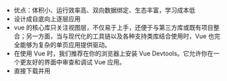 - 优点：体积小、运行效率高、双向数据绑定、生态丰富，学习成本低
- 设计成自底向上逐层应用
- vue 的核心库只关注视图层，不仅易于上手，还便于与第三方库或既有项目整合；另一方面，当与现代化的工具链以及各种支持类库结合使用时，Vue 也完全能够为复杂的单页应用提供驱动。
- 在使用 Vue 时，我们推荐在你的浏览器上安装 Vue Devtools。它允许你在一个更友好的界面中审查和调试 Vue 应用。
- 直接下载并用 <script> 标签引入，Vue 会被注册为一个全局变量。
- Vue.js 的核心是一个允许采用简洁的模板语法来声明式地将数据渲染进 DOM 的系统：

#### 1、基础

### 1.1 模板语法

## 插值

使用 v-once，值只会变化一次

# 文本：双大括号

# 原始 html：v-html

# attribute: v-bind

v-bind:[属性]=值

# js 表达式：双大括号

## 指令

# 参数

带有 v- 前缀的特殊 attribute
v-if v-for v-on v-bind

# 动态参数

# 修饰符

用于指出一个指令应该以特殊方式绑定

## 缩写

对 v-bind、v-on 使用频繁的语法提供了缩写版本。

### 1.2 计算属性和侦听器

## 计算属性

对于复杂的属性监听需使用计算属性，存于 computed 中。
也可在 methods 中维护一个方法，来返回监听计算值。

# 计算属性 vs 方法

计算属性有缓存，适合于大运算量的可缓存属性；实时变化使用方法。

# 计算属性 vs 侦听属性

大多数场景下 watch 不如 computed

# 计算属性中使用 getter setter

## 侦听器

watch 选项提供了一个更通用的方法，来响应数据的变化。当需要在数据变化时执行异步或开销较大的操作时，这个方式是最有用的【todo，处理复杂数据联动？】

### 1.3 class 与 style 绑定【todo】

## 绑定 html class

# 对象语法

v-bind:class={}

# 数组语法

v-bind:class=[]

# 用在组件上

## 绑定内联样式

v-bind:style={}

# 对象语法\数组语法\自动添加前缀\多重置

### 1.4 条件渲染

v-if: 更高切换开销、适合频繁切换场景
v-show：更高初始化开销，适合不怎么切换场景
v-for

### 1.5 列表渲染

v-if v-for <template>
状态维护需注意

### 1.6 事件处理

## 监听事件

v-on:click="clickFn"

## 事件处理方法

## 内敛处理器中的方法

\$event 传递原始事件对象

## 事件修饰符

.stop/prevent/capture/self/once/passive

## 按键修饰符

## 系统修饰键

## 为什么在 HTML 中监听事件

### 1.7 表单输入绑定

## 基础用法

v-modal 指令在表单元素 input\textarea\select 创建双向数据绑定
文本、多行文本、单选、复选、选择框【值得初始化需注意】

## 值绑定

表单元素的值绑定

## 修饰符

# .lazy

change 事件后再触发数据同步

# .number

转化数据类型

# .trim

去除前后空格

## 在组件上使用 v-modal

自定义输入组件

### 1.8 组件基础

## 基本示例\组件的复用\组件的组织

组件是可复用的 vue 实例，跟根实例接受同样的属性。
差异：data 属性必须是一个函数，为了每次实例化都能复制一份数据
组件注册：全局注册、局部注册

## 通过 prop 向子组件传递数据

组件定义时，添加 props 属性，组件渲染时使用

## 单个根元素

同 react，组件只能有一个根元素

## 监听子组件事件

子组件实例中调用 this.\$emit 方法，父组件监听

## 通过插槽分发内容

类似于 react 组件的 children 元素，子组件中通过 <slot> 渲染 children

## 动态组件【todo】

## 解析 DOM 模板时的注意事项

写模板时会有些限制

#### 2、深入了解组件

### 组件注册

全局组件需在根 vue 实例初始化之前定义。

### prop

prop 大小写、类型、静态传递、动态传递（通过 v-bind 实现）
传递数字、布尔值、对象
单向数据流：需把根据 prop 初始化一些值。
数组和对象是引用传入子组件的，子组件改变这些值，父组件也会受影响。
props 还可以提供类型验证

## 非 prop 的 attribute 属性

因为显式定义的 prop 适用于向一个子组件传入信息，然而组件库的作者并不总能预见组件会被用于怎样的场景。这也是为什么组件可以接受任意的 attribute，而这些 attribute 会被添加到这个组件的根元素上。
组件内部可以使用外部传入的没有定义的属性
可以通过设置 inheritAttrs: false 来禁止组件使用传进来的未定义值

### 自定义事件

### 插槽

### 动态组件 & 异步组件

### 处理边界情况

#### 3、过渡 & 动画

#### 4、可复用性和组合

#### 5、工具

单文件组件
测试【todo】

# ts 支持

工具链、基于类的 vue 组件、增强类型、标注返回值、标注 prop

# 生产环境部署

- 模板预编译
  当使用 DOM 内模板或 JavaScript 内的字符串模板时，模板会在运行时被编译为渲染函数。通常情况下这个过程已经足够快了，但对性能敏感的应用还是最好避免这种用法。

预编译模板最简单的方式就是使用单文件组件——相关的构建设置会自动把预编译处理好，所以构建好的代码已经包含了编译出来的渲染函数而不是原始的模板字符串。

如果你使用 webpack，并且喜欢分离 JavaScript 和模板文件，你可以使用 vue-template-loader，它也可以在构建过程中把模板文件转换成为 JavaScript 渲染函数。

- 提取组件的 css
  当使用单文件组件时，组件内的 CSS 会以 <style> 标签的方式通过 JavaScript 动态注入。这有一些小小的运行时开销，如果你使用服务端渲染，这会导致一段“无样式内容闪烁 (fouc)”。将所有组件的 CSS 提取到同一个文件可以避免这个问题，也会让 CSS 更好地进行压缩和缓存。

- 跟踪运行时错误
  Vue.config.errorHandler

#### 6、规模化

### 6.1 路由

简易版：维护一个 currentRoute 状态保存当前路由，根据路径返回不同的组件。
通用版：vue-router

### 6.2 状态管理

vuex

### 6.3 服务器渲染

### 6.4 安全

#### 7、内在

### 深入响应式原理

## 如何追踪变化

## 检测变化的注意事项

## 声明响应式 property

## 异步更新队列
